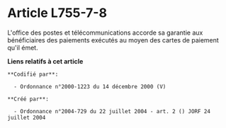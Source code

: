 # Article L755-7-8

L'office des postes et télécommunications accorde sa garantie aux bénéficiaires des paiements exécutés au moyen des cartes de
paiement qu'il émet.

**Liens relatifs à cet article**

	**Codifié par**:

	  - Ordonnance n°2000-1223 du 14 décembre 2000 (V)

	**Créé par**:

	  - Ordonnance n°2004-729 du 22 juillet 2004 - art. 2 () JORF 24 juillet 2004
